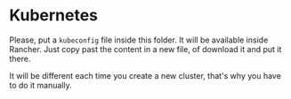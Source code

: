 Kubernetes
==========

Please, put a `kubeconfig` file inside this folder. It will be available inside Rancher.
Just copy past the content in a new file, of download it and put it there.

It will be different each time you create a new cluster, that's why you have to do it manually.